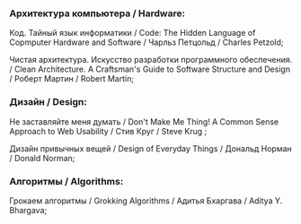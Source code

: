 ### Архитектура компьютера / Hardware:

Код. Тайный язык информатики / Code: The Hidden Language of Cоpmputer Hardware and Software / Чарльз Петцольд / Charles Petzold;

Чистая архитектура. Искусство разработки программного обеспечения. / Clean Architecture. A Craftsman's Guide to Software Structure and Design / Роберт Мартин / Robert Martin;

### Дизайн / Design:

Не заставляйте меня думать / Don't Make Me Thing! A Common Sense Approach to Web Usability / Стив Круг / Steve Krug ;

Дизайн привычных вещей / Design of Everyday Things / Дональд Норман / Donald Norman;


### Алгоритмы / Algorithms:

Грокаем алгоритмы / Grokking Algorithms / Адитья Бхаргава / Aditya Y. Bhargava;